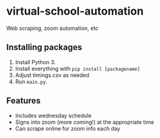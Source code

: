 # virtual-school-automation
Web scraping, zoom automation, etc
## Installing packages
1. Install Python 3.
1. Install everything with ```pip install [packagename]```
1. Adjust timings.csv as needed
1. Run ```main.py```.
## Features
* Includes wednesday schedule
* Signs into zoom (more coming!) at the appropriate time
* Can scrape online for zoom info each day
